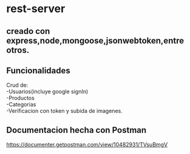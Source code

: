 # rest-server
## creado con express,node,mongoose,jsonwebtoken,entre otros.
## Funcionalidades
Crud de: <br/>
-Usuarios(incluye google signIn)<br/>
-Productos<br/>
-Categorias<br/>
-Verificacion con token y subida de imagenes.
## Documentacion hecha con Postman <br/>
https://documenter.getpostman.com/view/10482931/TVsuBmgV

